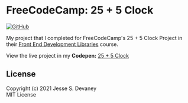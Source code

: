 # FreeCodeCamp: 25 + 5 Clock

[![GitHub](https://img.shields.io/github/license/jessesdevaney/freecodecamp-25-5-clock?style=flat-square)](https://github.com/JesseSDevaney/freecodecamp-25-5-clock/blob/main/LICENSE)

My project that I completed for FreeCodeCamp's 25 + 5 Clock Project in their [Front End Development Libraries](https://www.freecodecamp.org/learn/front-end-libraries/) course.

View the live project in my **Codepen:** [25 + 5 Clock](https://codepen.io/jessesdevaney/pen/oNBOwOM)

## License

Copyright (c) 2021 Jesse S. Devaney  
MIT License
